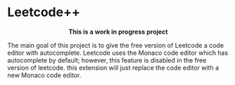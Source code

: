 # Leetcode++

**<center>This is a work in progress project</center>**

The main goal of this project is to give the free version of Leetcode a code editor with autocomplete. Leetcode uses the Monaco code editor which has autocomplete by default; however, this feature is disabled in the free version of leetcode. this extension will just replace the code editor with a new Monaco code editor.

